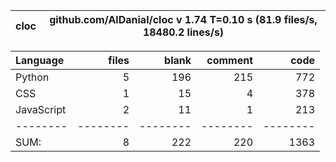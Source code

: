 cloc|github.com/AlDanial/cloc v 1.74  T=0.10 s (81.9 files/s, 18480.2 lines/s)
--- | ---

Language|files|blank|comment|code
:-------|-------:|-------:|-------:|-------:
Python|5|196|215|772
CSS|1|15|4|378
JavaScript|2|11|1|213
--------|--------|--------|--------|--------
SUM:|8|222|220|1363
